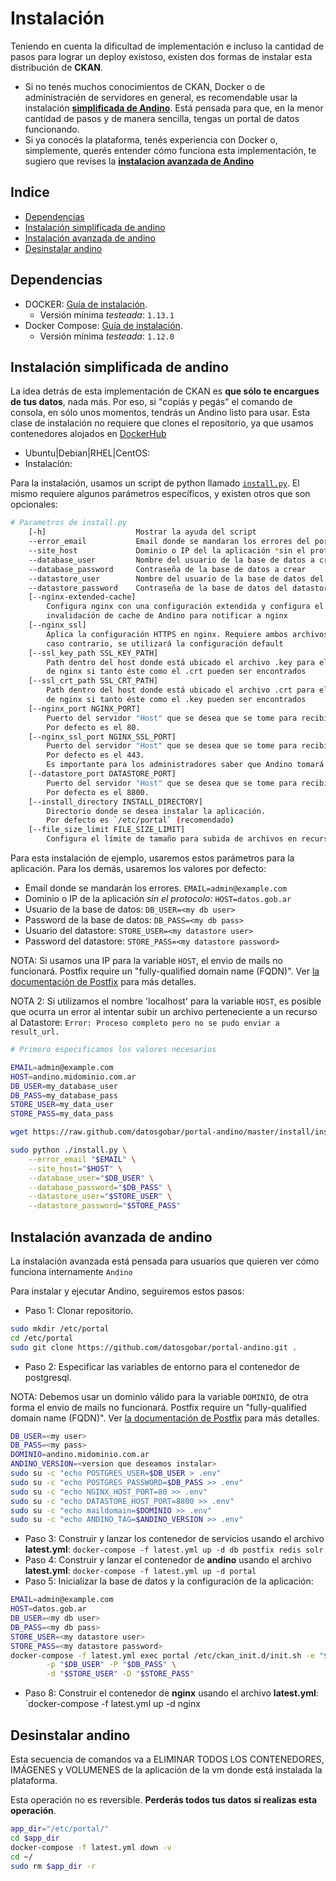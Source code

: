 # Instalación

Teniendo en cuenta la dificultad de implementación e incluso la cantidad de pasos para lograr un deploy existoso, 
existen dos formas de instalar esta distribución de **CKAN**.

- Si no tenés muchos conocimientos de CKAN, Docker o de administracién de servidores en general, es recomendable 
usar la instalación **[simplificada  de Andino](#instalacion-simplificada-de-andino)**. 
Está pensada para que, en la menor cantidad de pasos y de manera sencilla, tengas un portal de datos funcionando. 
- Si ya conocés la plataforma, tenés experiencia con Docker o, simplemente, querés entender cómo funciona 
esta implementación, te sugiero que revises la **[instalacion avanzada de Andino](#instalacion-avanzada-de-andino)**

<!-- START doctoc generated TOC please keep comment here to allow auto update -->
<!-- DON'T EDIT THIS SECTION, INSTEAD RE-RUN doctoc TO UPDATE -->
## Indice

- [Dependencias](#dependencias)
- [Instalación simplificada de andino](#instalacion-simplificada-de-andino)
- [Instalación avanzada de andino](#instalacion-avanzada-de-andino)
- [Desinstalar andino](#desinstalar-andino)

<!-- END doctoc generated TOC please keep comment here to allow auto update -->

## Dependencias

- DOCKER: [Guía de instalación](https://docs.docker.com/engine/installation).
  - Versión mínima _testeada_: `1.13.1`
- Docker Compose: [Guía de instalación](https://docs.docker.com/compose/install/).
  - Versión mínima _testeada_: `1.12.0`

## Instalación simplificada de andino

La idea detrás de esta implementación de CKAN es **que sólo te encargues de tus datos**, nada más. 
Por eso, si "copiás y pegás" el comando de consola, en sólo unos momentos, tendrás un Andino listo para usar.
Esta clase de instalación no requiere que clones el repositorio, ya que usamos contenedores alojados en 
[DockerHub](https://hub.docker.com/r/datosgobar)

+ Ubuntu|Debian|RHEL|CentOS:
+ Instalación:

Para la instalación, usamos un script de python llamado 
[`install.py`](https://github.com/datosgobar/portal-andino/blob/master/install/install.py).
El mismo requiere algunos parámetros específicos, y existen otros que son opcionales:

```bash
# Parametros de install.py
    [-h]                    Mostrar la ayuda del script
    --error_email           Email donde se mandaran los errores del portal de ser necesario
    --site_host             Dominio o IP del la aplicación *sin el protocolo*
    --database_user         Nombre del usuario de la base de datos a crear
    --database_password     Contraseña de la base de datos a crear
    --datastore_user        Nombre del usuario de la base de datos del datastore a crear
    --datastore_password    Contraseña de la base de datos del datastore a crear
    [--nginx-extended-cache]
        Configura nginx con una configuración extendida y configura el hook de
        invalidación de cache de Andino para notificar a nginx
    [--nginx_ssl]
        Aplica la configuración HTTPS en nginx. Requiere ambos archivos del certificado SSL para poder lograrlo; en 
        caso contrario, se utilizará la configuración default
    [--ssl_key_path SSL_KEY_PATH]
        Path dentro del host donde está ubicado el archivo .key para el certificado SSL; será copiado al contenedor 
        de nginx si tanto éste como el .crt pueden ser encontrados
    [--ssl_crt_path SSL_CRT_PATH]
        Path dentro del host donde está ubicado el archivo .crt para el certificado SSL; será copiado al contenedor 
        de nginx si tanto éste como el .key pueden ser encontrados
    [--nginx_port NGINX_PORT]
        Puerto del servidor "Host" que se desea que se tome para recibir llamadas HTTP.
        Por defecto es el 80.
    [--nginx_ssl_port NGINX_SSL_PORT]
        Puerto del servidor "Host" que se desea que se tome para recibir llamadas HTTPS.
        Por defecto es el 443.
        Es importante para los administradores saber que Andino tomará el puerto especificado (o el default) ya sea que el portal use o no use HTTPS. En caso de no querer usar HTTPS y que el host tenga erl puerto 443 tomado por un servidor web, es requisito especificar un puerto distinto (ejemplo: 8443) que será reservado por Andino, pero no utilizado.
    [--datastore_port DATASTORE_PORT]
        Puerto del servidor "Host" que se desea que se tome para recibir llamadas HTTP al "datastore".
        Por defecto es el 8800.
    [--install_directory INSTALL_DIRECTORY]
        Directorio donde se desea instalar la aplicación.
        Por defecto es `/etc/portal` (recomendado)
    [--file_size_limit FILE_SIZE_LIMIT]
        Configura el límite de tamaño para subida de archivos en recursos. 

```

Para esta instalación de ejemplo, usaremos estos parámetros para la aplicación.
Para los demás, usaremos los valores por defecto:

+ Email donde se mandarán los errores. `EMAIL=admin@example.com`
+ Dominio o IP de la aplicación _sin el protocolo_: `HOST=datos.gob.ar`
+ Usuario de la base de datos: `DB_USER=<my db user>`
+ Password de la base de datos: `DB_PASS=<my db pass>`
+ Usuario del datastore: `STORE_USER=<my datastore user>`
+ Password del datastore: `STORE_PASS=<my datastore password>`

NOTA: Si usamos una IP para la variable `HOST`, el envio de mails no funcionará.
Postfix require un "fully-qualified domain name (FQDN)". 
Ver [la documentación de Postfix](http://www.postfix.org/postconf.5.html#myhostname) para más detalles.

NOTA 2: Si utilizamos el nombre 'localhost' para la variable `HOST`, es posible que ocurra un error al intentar subir un 
archivo perteneciente a un recurso al Datastore: `Error: Proceso completo pero no se pudo enviar a result_url.`

```bash
# Primero especificamos los valores necesarios

EMAIL=admin@example.com
HOST=andino.midominio.com.ar
DB_USER=my_database_user
DB_PASS=my_database_pass
STORE_USER=my_data_user
STORE_PASS=my_data_pass

wget https://raw.github.com/datosgobar/portal-andino/master/install/install.py

sudo python ./install.py \
    --error_email "$EMAIL" \
    --site_host="$HOST" \
    --database_user="$DB_USER" \
    --database_password="$DB_PASS" \
    --datastore_user="$STORE_USER" \
    --datastore_password="$STORE_PASS"
```

## Instalación avanzada de andino

La instalación avanzada está pensada para usuarios que quieren ver cómo funciona internamente `Andino`

Para instalar y ejecutar Andino, seguiremos estos pasos:

+ Paso 1: Clonar repositorio.

```bash
sudo mkdir /etc/portal
cd /etc/portal
sudo git clone https://github.com/datosgobar/portal-andino.git .
```

+ Paso 2: Especificar las variables de entorno para el contenedor de postgresql.

NOTA: Debemos usar un dominio válido para la variable `DOMINIO`, de otra forma el envio de mails no funcionará.
Postfix require un "fully-qualified domain name (FQDN)". 
Ver [la documentación de Postfix](http://www.postfix.org/postconf.5.html#myhostname) para más detalles.


```bash
DB_USER=<my user>
DB_PASS=<my pass>
DOMINIO=andino.midominio.com.ar
ANDINO_VERSION=<version que deseamos instalar>
sudo su -c "echo POSTGRES_USER=$DB_USER > .env"
sudo su -c "echo POSTGRES_PASSWORD=$DB_PASS >> .env"
sudo su -c "echo NGINX_HOST_PORT=80 >> .env"
sudo su -c "echo DATASTORE_HOST_PORT=8800 >> .env"
sudo su -c "echo maildomain=$DOMINIO >> .env"
sudo su -c "echo ANDINO_TAG=$ANDINO_VERSION >> .env"
```


+ Paso 3: Construir y lanzar los contenedor de servicios usando el archivo **latest.yml**: `docker-compose -f latest.yml up -d db postfix redis solr`
+ Paso 4: Construir y lanzar el contenedor de **andino** usando el archivo **latest.yml**: `docker-compose -f latest.yml up -d portal`
+ Paso 5: Inicializar la base de datos y la configuración de la aplicación:

```bash
EMAIL=admin@example.com
HOST=datos.gob.ar
DB_USER=<my db user>
DB_PASS=<my db pass>
STORE_USER=<my datastore user>
STORE_PASS=<my datastore password>
docker-compose -f latest.yml exec portal /etc/ckan_init.d/init.sh -e "$EMAIL" -h "$HOST" \
        -p "$DB_USER" -P "$DB_PASS" \
        -d "$STORE_USER" -D "$STORE_PASS"
```


+ Paso 8: Construir el contenedor de **nginx** usando el archivo **latest.yml**: `docker-compose -f latest.yml up -d nginx

## Desinstalar andino

Esta secuencia de comandos va a ELIMINAR TODOS LOS CONTENEDORES, IMÁGENES y VOLUMENES de la aplicación de la vm donde 
está instalada la plataforma.

Esta operación no es reversible. **Perderás todos tus datos si realizas esta operación**.

```bash
app_dir="/etc/portal/"
cd $app_dir
docker-compose -f latest.yml down -v
cd ~/
sudo rm $app_dir -r
```
